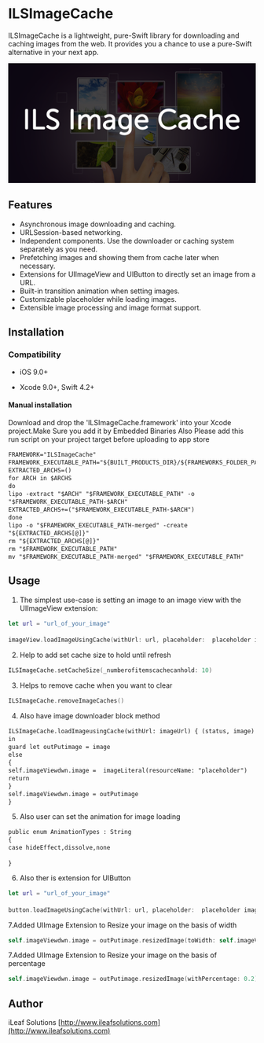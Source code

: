 # ILSImageCache
ILSImageCache is a lightweight, pure-Swift library for downloading and caching images from the web. It provides you a chance to use a pure-Swift alternative in your next app.

<img src="./Asset/art.png?raw=true">

## Features

* Asynchronous image downloading and caching.
* URLSession-based networking.
* Independent components. Use the downloader or caching system separately as you need.
* Prefetching images and showing them from cache later when necessary.
* Extensions for UIImageView and UIButton to directly set an image from a URL.
* Built-in transition animation when setting images.
* Customizable placeholder while loading images.
* Extensible image processing and image format support. 

## Installation

### Compatibility

-  iOS 9.0+

- Xcode 9.0+, Swift 4.2+

#### Manual installation
Download and drop the 'ILSImageCache.framework' into your Xcode project.Make Sure you add it by Embedded Binaries
Also Please add this run script on your project target before uploading to app store
```
FRAMEWORK="ILSImageCache"
FRAMEWORK_EXECUTABLE_PATH="${BUILT_PRODUCTS_DIR}/${FRAMEWORKS_FOLDER_PATH}/$FRAMEWORK.framework/$FRAMEWORK"
EXTRACTED_ARCHS=()
for ARCH in $ARCHS
do
lipo -extract "$ARCH" "$FRAMEWORK_EXECUTABLE_PATH" -o "$FRAMEWORK_EXECUTABLE_PATH-$ARCH"
EXTRACTED_ARCHS+=("$FRAMEWORK_EXECUTABLE_PATH-$ARCH")
done
lipo -o "$FRAMEWORK_EXECUTABLE_PATH-merged" -create "${EXTRACTED_ARCHS[@]}"
rm "${EXTRACTED_ARCHS[@]}"
rm "$FRAMEWORK_EXECUTABLE_PATH"
mv "$FRAMEWORK_EXECUTABLE_PATH-merged" "$FRAMEWORK_EXECUTABLE_PATH"
```


## Usage

1. The simplest use-case is setting an image to an image view with the UIImageView extension: 
```swift
let url = "url_of_your_image"

imageView.loadImageUsingCache(withUrl: url, placeholder:  placeholder image, animation: UIImageView.AnimationTypes.dissolve)
```

2. Help to add set cache size to hold until refresh 
```swift
ILSImageCache.setCacheSize(_numberofitemscachecanhold: 10)
```

3. Helps to remove cache when you want to clear 
```swift
ILSImageCache.removeImageCaches()
```

4. Also have image downloader block method  
```swift 
ILSImageCache.loadImageusingCache(withUrl: imageUrl) { (status, image) in
guard let outPutimage = image
else
{
self.imageViewdwn.image =  imageLiteral(resourceName: "placeholder")
return
}
self.imageViewdwn.image = outPutimage
}
```
5. Also user can set the animation for image loading   
```swift  
public enum AnimationTypes : String
{
case hideEffect,dissolve,none

}
```

6. Also ther is extension for UIButton

```swift
let url = "url_of_your_image"

button.loadImageUsingCache(withUrl: url, placeholder:  placeholder image, animation: UIButton.AnimationTypes.dissolve)
```

7.Added UIImage Extension to Resize your image on the basis of width

```swift
self.imageViewdwn.image = outPutimage.resizedImage(toWidth: self.imageViewdwn.frame.size.width)

```
7.Added UIImage Extension to Resize your image on the basis of percentage

```swift
self.imageViewdwn.image = outPutimage.resizedImage(withPercentage: 0.2)

```


## Author

iLeaf Solutions
[http://www.ileafsolutions.com](http://www.ileafsolutions.com)





